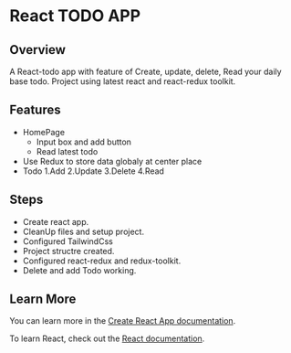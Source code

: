 # React TODO APP

## Overview

A React-todo app with feature of Create, update, delete, Read your daily base todo. Project using latest react and react-redux toolkit.

## Features

- HomePage
    - Input box and add button
    - Read latest todo
- Use Redux to store data globaly at center place
- Todo
    1.Add
    2.Update
    3.Delete
    4.Read


## Steps

- Create react app.
- CleanUp files and setup project.
- Configured TailwindCss
- Project structre created.
- Configured react-redux and redux-toolkit.
- Delete and add Todo working.

## Learn More

You can learn more in the [Create React App documentation](https://facebook.github.io/create-react-app/docs/getting-started).

To learn React, check out the [React documentation](https://reactjs.org/).


